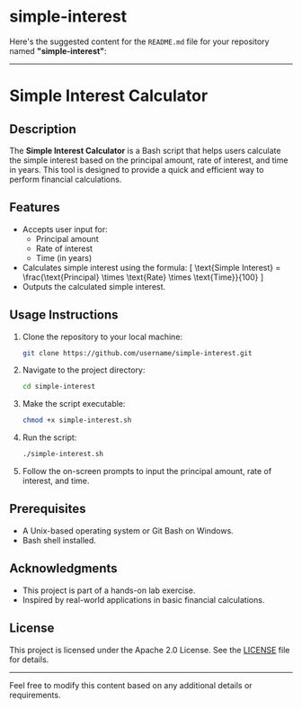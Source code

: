 # simple-interest
Here's the suggested content for the `README.md` file for your repository named **"simple-interest"**:

---

# **Simple Interest Calculator**

## **Description**
The **Simple Interest Calculator** is a Bash script that helps users calculate the simple interest based on the principal amount, rate of interest, and time in years. This tool is designed to provide a quick and efficient way to perform financial calculations.

## **Features**
- Accepts user input for:
  - Principal amount
  - Rate of interest
  - Time (in years)
- Calculates simple interest using the formula:
  \[
  \text{Simple Interest} = \frac{\text{Principal} \times \text{Rate} \times \text{Time}}{100}
  \]
- Outputs the calculated simple interest.

## **Usage Instructions**
1. Clone the repository to your local machine:
   ```bash
   git clone https://github.com/username/simple-interest.git
   ```
2. Navigate to the project directory:
   ```bash
   cd simple-interest
   ```
3. Make the script executable:
   ```bash
   chmod +x simple-interest.sh
   ```
4. Run the script:
   ```bash
   ./simple-interest.sh
   ```
5. Follow the on-screen prompts to input the principal amount, rate of interest, and time.

## **Prerequisites**
- A Unix-based operating system or Git Bash on Windows.
- Bash shell installed.

## **Acknowledgments**
- This project is part of a hands-on lab exercise.
- Inspired by real-world applications in basic financial calculations.

## **License**
This project is licensed under the Apache 2.0 License. See the [LICENSE](LICENSE) file for details.

---

Feel free to modify this content based on any additional details or requirements.
